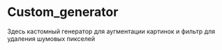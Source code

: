 # Custom_generator
Здесь кастомный генератор для аугментации картинок 
и фильтр для удаления шумовых пикселей
